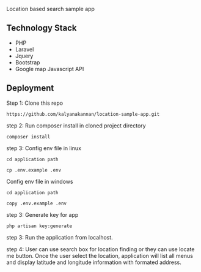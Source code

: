 Location based search sample app

## Technology Stack
* PHP
* Laravel
* Jquery
* Bootstrap
* Google map Javascript API

## Deployment

Step 1:
Clone this repo
```
https://github.com/kalyanakannan/location-sample-app.git
```

step 2:
Run composer install in cloned project directory
```
composer install
```

step 3:
Config env file in linux
```
cd application path

cp .env.example .env
```

Config env file in windows
```
cd application path

copy .env.example .env
```

step 3:
Generate key for app
```
php artisan key:generate
```



step 3:
Run the application from localhost.

step 4:
User can use search box for location finding or they can use locate me button. Once the user select the location, application will list all menus and display latitude and longitude information with formated address.

